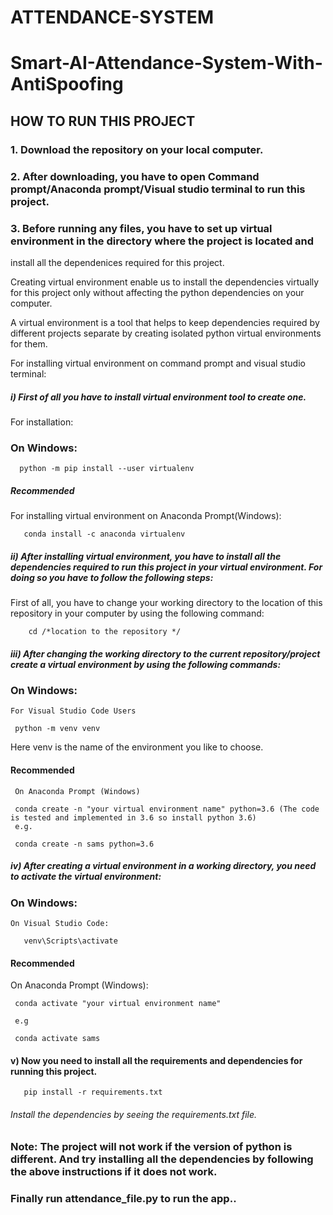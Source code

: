 # ATTENDANCE-SYSTEM
# Smart-AI-Attendance-System-With-AntiSpoofing

## HOW TO RUN THIS PROJECT

### 1.  Download the repository on your local computer.


### 2. After downloading, you have to open Command prompt/Anaconda prompt/Visual studio terminal to run this project.


### 3. Before running any files, you have to set up  virtual environment in the directory where the project is located and 
install all the dependenices required for this project.


Creating virtual environment enable us to install the dependencies virtually for this project only without affecting the python dependencies on  your computer.


A virtual environment is a tool that helps to keep dependencies required by different projects separate by creating isolated python virtual environments for them.


For installing virtual environment on command prompt and visual studio terminal:


##### i) First of all you have to install virtual environment tool to create one.


 For installation:
   
   
### On Windows:
   
   
      python -m pip install --user virtualenv
      
    
      
##### Recommended
For installing virtual environment on Anaconda Prompt(Windows):


       conda install -c anaconda virtualenv
     
     
##### ii) After installing virtual environment, you have to install all the dependencies required to run this project in your virtual environment. For doing so you have to follow the following steps:
  
  
  First of all, you have to change your working directory to the location of this repository in your computer by using the following command:
  
  
        cd /*location to the repository */
  
  
 ##### iii) After changing the working directory to the current repository/project create a virtual environment by using the following commands:
 
 ### On Windows:
    For Visual Studio Code Users
     
     python -m venv venv 
     
     
   Here venv is the name of the environment you like to choose.
     
 
 #### Recommended
     On Anaconda Prompt (Windows)
     
     conda create -n "your virtual environment name" python=3.6 (The code is tested and implemented in 3.6 so install python 3.6)
     e.g.
     
     conda create -n sams python=3.6
     
     
    
##### iv) After creating a virtual environment in a working directory, you need to activate the virtual environment:

 ### On Windows:
   
    On Visual Studio Code:
 
       venv\Scripts\activate
       
 
 #### Recommended
   On Anaconda Prompt (Windows):
  
     conda activate "your virtual environment name"
   
     e.g 
   
     conda activate sams
   

#### v) Now you need to install all the requirements and dependencies for running this project.
       
       pip install -r requirements.txt

  ###### Install the dependencies by seeing the requirements.txt file.
  
### Note: The project will not work if the version of python is different. And try installing all the dependencies by following the above instructions if it does not work.
 ### Finally run attendance_file.py to run the app..
